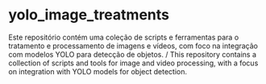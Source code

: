 # yolo_image_treatments
Este repositório contém uma coleção de scripts e ferramentas para o tratamento e processamento de imagens e vídeos, com foco na integração com modelos YOLO para detecção de objetos. / This repository contains a collection of scripts and tools for image and video processing, with a focus on integration with YOLO models for object detection.

